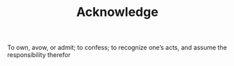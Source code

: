 ---
title: Acknowledge
letter: A
permalink: "/definitions/acknowledge.html"
body: To own, avow, or admit; to confess; to recognize one’s acts, and assume the
  responsibility therefor
published_at: '2018-07-07'
layout: post
---